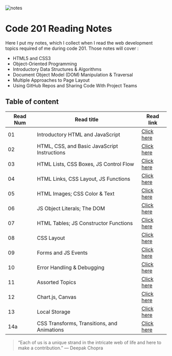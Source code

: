 ![notes](assets/image5.png)

# Code 201 Reading Notes

Here I put my notes, which I collect when I read the web development topics required of me during code 201.
Those notes will cover :
- HTML5 and CSS3
- Object-Oriented Programming
- Introductory Data Structures & Algorithms
- Document Object Model (DOM) Manipulation & Traversal
- Multiple Approaches to Page Layout
- Using GitHub Repos and Sharing Code With Project Teams


## Table of content

Read Num | Read title | Read link
------------ | ------------- | --------------
01 | Introductory HTML and JavaScript | [Click here](https://abdallahsafi.github.io/reading-notes/class-01)
02 | HTML, CSS, and Basic JavaScript Instructions | [Click here](https://abdallahsafi.github.io/reading-notes/class-02)
03 | HTML Lists, CSS Boxes, JS Control Flow | [Click here](https://abdallahsafi.github.io/reading-notes/class-03)
04 | HTML Links, CSS Layout, JS Functions| [Click here](https://abdallahsafi.github.io/reading-notes/class-04)
05 | HTML Images; CSS Color & Text| [Click here](https://abdallahsafi.github.io/reading-notes/class-05)
06 | JS Object Literals; The DOM | [Click here](https://abdallahsafi.github.io/reading-notes/class-06)
07 | HTML Tables; JS Constructor Functions | [Click here](https://abdallahsafi.github.io/reading-notes/class-07)
08 | CSS Layout | [Click here](https://abdallahsafi.github.io/reading-notes/class-08)
09 | Forms and JS Events | [Click here](https://abdallahsafi.github.io/reading-notes/class-09)
10 | Error Handling & Debugging | [Click here](https://abdallahsafi.github.io/reading-notes/class-10)
11 | Assorted Topics | [Click here](https://abdallahsafi.github.io/reading-notes/class-11)
12 | Chart.js, Canvas | [Click here](https://abdallahsafi.github.io/reading-notes/class-12)
13 | Local Storage | [Click here](https://abdallahsafi.github.io/reading-notes/class-13)
14a | CSS Transforms, Transitions, and Animations | [Click here](https://abdallahsafi.github.io/reading-notes/class-14a)












> “Each of us is a unique strand in the intricate web of life and here to make a contribution.”
> ― Deepak Chopra


